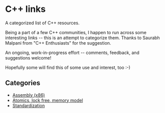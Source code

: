 # C++ links

A categorized list of C++ resources.

Being a part of a few C++ communities, I happen to run across some interesting links -- this is an attempt to categorize them. Thanks to Saurabh Malpani from "C++ Enthusiasts" for the suggestion.

An ongoing, work-in-progress effort -- comments, feedback, and suggestions welcome!

Hopefully some will find this of some use and interest, too :-)

## Categories

- [Assembly (x86)](assembly.x86.md)
- [Atomics, lock free, memory model](atomics.lockfree.memory_model.md)
- [Standardization](std.md)


